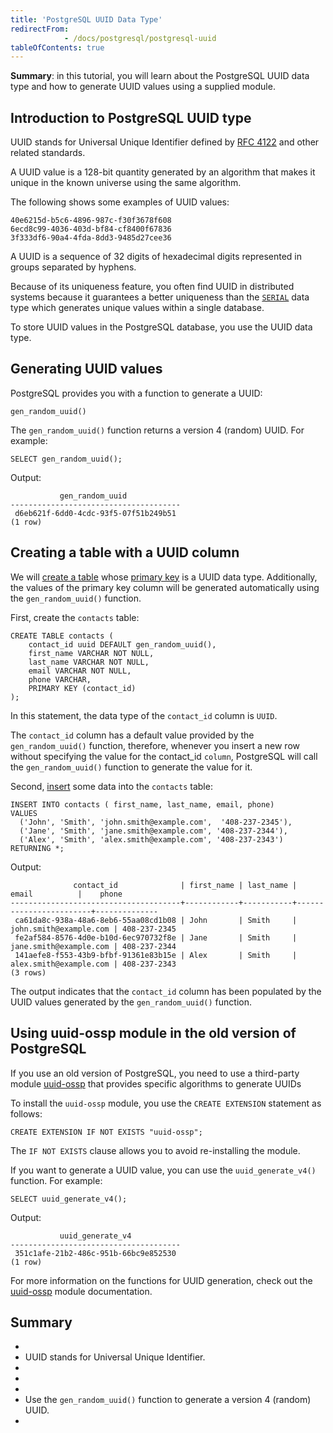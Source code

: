 ```yaml
---
title: 'PostgreSQL UUID Data Type'
redirectFrom: 
            - /docs/postgresql/postgresql-uuid
tableOfContents: true
---
```



**Summary**: in this tutorial, you will learn about the PostgreSQL UUID data type and how to generate UUID values using a supplied module.





## Introduction to PostgreSQL UUID type





UUID stands for Universal Unique Identifier defined by [RFC 4122](https://tools.ietf.org/html/rfc4122 "UUID") and other related standards.





A UUID value is a 128-bit quantity generated by an algorithm that makes it unique in the known universe using the same algorithm.





The following shows some examples of UUID values:





```
40e6215d-b5c6-4896-987c-f30f3678f608
6ecd8c99-4036-403d-bf84-cf8400f67836
3f333df6-90a4-4fda-8dd3-9485d27cee36
```





A UUID is a sequence of 32 digits of hexadecimal digits represented in groups separated by hyphens.





Because of its uniqueness feature, you often find UUID in distributed systems because it guarantees a better uniqueness than the [`SERIAL`](/docs/postgresql/postgresql-serial) data type which generates unique values within a single database.





To store UUID values in the PostgreSQL database, you use the UUID data type.





## Generating UUID values





PostgreSQL provides you with a function to generate a UUID:





```
gen_random_uuid()
```





The `gen_random_uuid()` function returns a version 4 (random) UUID. For example:





```
SELECT gen_random_uuid();
```





Output:





```
           gen_random_uuid
--------------------------------------
 d6eb621f-6dd0-4cdc-93f5-07f51b249b51
(1 row)
```





## Creating a table with a UUID column





We will [create a table](/docs/postgresql/postgresql-create-table/) whose [primary key](https://www.postgresqltutorial.com/postgresql-tutorial/postgresql-primary-key) is a UUID data type. Additionally, the values of the primary key column will be generated automatically using the `gen_random_uuid()` function.





First, create the `contacts` table:





```
CREATE TABLE contacts (
    contact_id uuid DEFAULT gen_random_uuid(),
    first_name VARCHAR NOT NULL,
    last_name VARCHAR NOT NULL,
    email VARCHAR NOT NULL,
    phone VARCHAR,
    PRIMARY KEY (contact_id)
);
```





In this statement, the data type of the `contact_id` column is `UUID`.





The `contact_id` column has a default value provided by the `gen_random_uuid()` function, therefore, whenever you insert a new row without specifying the value for the contact_id `column`, PostgreSQL will call the `gen_random_uuid()` function to generate the value for it.





Second, [insert](/docs/postgresql/postgresql-insert) some data into the `contacts` table:





```
INSERT INTO contacts ( first_name, last_name, email, phone)
VALUES
  ('John', 'Smith', 'john.smith@example.com',  '408-237-2345'),
  ('Jane', 'Smith', 'jane.smith@example.com', '408-237-2344'),
  ('Alex', 'Smith', 'alex.smith@example.com', '408-237-2343')
RETURNING *;
```





Output:





```
              contact_id              | first_name | last_name |         email          |    phone
--------------------------------------+------------+-----------+------------------------+--------------
 ca61da8c-938a-48a6-8eb6-55aa08cd1b08 | John       | Smith     | john.smith@example.com | 408-237-2345
 fe2af584-8576-4d0e-b10d-6ec970732f8e | Jane       | Smith     | jane.smith@example.com | 408-237-2344
 141aefe8-f553-43b9-bfbf-91361e83b15e | Alex       | Smith     | alex.smith@example.com | 408-237-2343
(3 rows)
```





The output indicates that the `contact_id` column has been populated by the UUID values generated by the `gen_random_uuid()` function.





## Using uuid-ossp module in the old version of PostgreSQL





If you use an old version of PostgreSQL, you need to use a third-party module [uuid-ossp](https://www.postgresql.org/docs/16/uuid-ossp.html) that provides specific algorithms to generate UUIDs





To install the `uuid-ossp` module, you use the `CREATE EXTENSION` statement as follows:





```
CREATE EXTENSION IF NOT EXISTS "uuid-ossp";
```





The `IF NOT EXISTS` clause allows you to avoid re-installing the module.





If you want to generate a UUID value, you can use the `uuid_generate_v4()` function. For example:





```
SELECT uuid_generate_v4();
```





Output:





```
           uuid_generate_v4
--------------------------------------
 351c1afe-21b2-486c-951b-66bc9e852530
(1 row)
```





For more information on the functions for UUID generation, check out the [uuid-ossp](https://www.postgresql.org/docs/9.5/static/uuid-ossp.html) module documentation.





## Summary





- 
- UUID stands for Universal Unique Identifier.
- 
-
- 
- Use the `gen_random_uuid()` function to generate a version 4 (random) UUID.
- 


